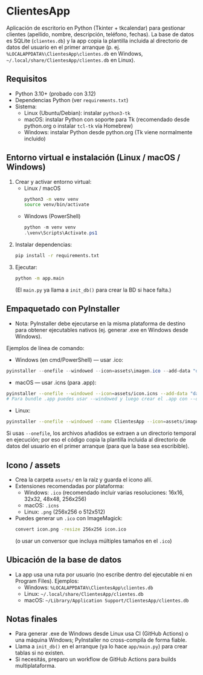 # ClientesApp

Aplicación de escritorio en Python (Tkinter + tkcalendar) para gestionar clientes (apellido, nombre, descripción, teléfono, fechas). La base de datos es SQLite (`clientes.db`) y la app copia la plantilla incluida al directorio de datos del usuario en el primer arranque (p. ej. `%LOCALAPPDATA%\ClientesApp\clientes.db` en Windows, `~/.local/share/ClientesApp/clientes.db` en Linux).

## Requisitos
- Python 3.10+ (probado con 3.12)
- Dependencias Python (ver `requirements.txt`)
- Sistema:
  - Linux (Ubuntu/Debian): instalar `python3-tk`
  - macOS: instalar Python con soporte para Tk (recomendado desde python.org o instalar `tcl-tk` vía Homebrew)
  - Windows: instalar Python desde python.org (Tk viene normalmente incluido)

## Entorno virtual e instalación (Linux / macOS / Windows)
1. Crear y activar entorno virtual:
   - Linux / macOS
     ```bash
     python3 -m venv venv
     source venv/bin/activate
     ```
   - Windows (PowerShell)
     ```powershell
     python -m venv venv
     .\venv\Scripts\Activate.ps1
     ```
2. Instalar dependencias:
   ```bash
   pip install -r requirements.txt
   ```
3. Ejecutar:
   ```bash
   python -m app.main
   ```
   (El `main.py` ya llama a `init_db()` para crear la BD si hace falta.)

## Empaquetado con PyInstaller
- Nota: PyInstaller debe ejecutarse en la misma plataforma de destino para obtener ejecutables nativos (ej. generar .exe en Windows desde Windows).

Ejemplos de línea de comando:

- Windows (en cmd/PowerShell) — usar .ico:
```powershell
pyinstaller --onefile --windowed --icon=assets\imagen.ico --add-data "database\clientes.db;database" app\main.py
```

- macOS — usar .icns (para .app):
```bash
pyinstaller --onefile --windowed --icon=assets/icon.icns --add-data "database/clientes.db:database" app/main.py
# Para bundle .app puedes usar --windowed y luego crear el .app con --onedir si prefieres
```

- Linux:
```bash
pyinstaller --onefile --windowed --name ClientesApp --icon=assets/imagen.png --add-data "database/clientes.db:database" app/main.py
```

Si usas `--onefile`, los archivos añadidos se extraen a un directorio temporal en ejecución; por eso el código copia la plantilla incluida al directorio de datos del usuario en el primer arranque (para que la base sea escribible).

## Icono / assets
- Crea la carpeta `assets/` en la raíz y guarda el icono allí.
- Extensiones recomendadas por plataforma:
  - Windows: `.ico` (recomendado incluir varias resoluciones: 16x16, 32x32, 48x48, 256x256)
  - macOS: `.icns`
  - Linux: `.png` (256x256 o 512x512)
- Puedes generar un `.ico` con ImageMagick:
  ```bash
  convert icon.png -resize 256x256 icon.ico
  ```
  (o usar un conversor que incluya múltiples tamaños en el `.ico`)

## Ubicación de la base de datos
- La app usa una ruta por usuario (no escribe dentro del ejecutable ni en Program Files). Ejemplos:
  - Windows: `%LOCALAPPDATA%\ClientesApp\clientes.db`
  - Linux: `~/.local/share/ClientesApp/clientes.db`
  - macOS: `~/Library/Application Support/ClientesApp/clientes.db`

## Notas finales
- Para generar .exe de Windows desde Linux usa CI (GitHub Actions) o una máquina Windows; PyInstaller no cross-compila de forma fiable.
- Llama a `init_db()` en el arranque (ya lo hace `app/main.py`) para crear tablas si no existen.
- Si necesitás, preparo un workflow de GitHub Actions para builds multiplataforma.